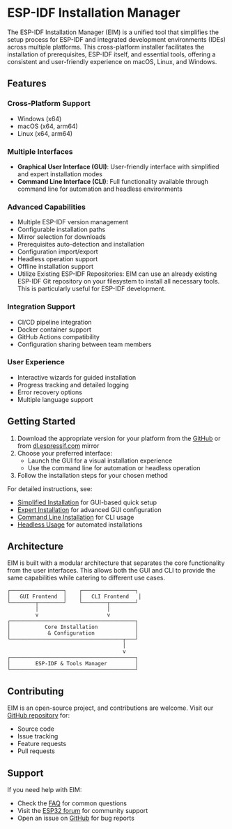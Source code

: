 # ESP-IDF Installation Manager

The ESP-IDF Installation Manager (EIM) is a unified tool that simplifies the setup process for ESP-IDF and integrated development environments (IDEs) across multiple platforms. This cross-platform installer facilitates the installation of prerequisites, ESP-IDF itself, and essential tools, offering a consistent and user-friendly experience on macOS, Linux, and Windows.

## Features

### Cross-Platform Support
- Windows (x64)
- macOS (x64, arm64)
- Linux (x64, arm64)

### Multiple Interfaces
- **Graphical User Interface (GUI)**: User-friendly interface with simplified and expert installation modes
- **Command Line Interface (CLI)**: Full functionality available through command line for automation and headless environments

### Advanced Capabilities
- Multiple ESP-IDF version management
- Configurable installation paths
- Mirror selection for downloads
- Prerequisites auto-detection and installation
- Configuration import/export
- Headless operation support
- Offline installation support
- Utilize Existing ESP-IDF Repositories: EIM can use an already existing ESP-IDF Git repository on your filesystem to install all necessary tools. This is particularly useful for ESP-IDF development.

### Integration Support
- CI/CD pipeline integration
- Docker container support
- GitHub Actions compatibility
- Configuration sharing between team members

### User Experience
- Interactive wizards for guided installation
- Progress tracking and detailed logging
- Error recovery options
- Multiple language support

## Getting Started

1. Download the appropriate version for your platform from the [GitHub](https://github.com/espressif/idf-im-ui/releases) or from [dl.espressif.com](https://dl.espressif.com/dl/eim/) mirror
2. Choose your preferred interface:
   - Launch the GUI for a visual installation experience
   - Use the command line for automation or headless operation
3. Follow the installation steps for your chosen method

For detailed instructions, see:
- [Simplified Installation](./simple_installation.md) for GUI-based quick setup
- [Expert Installation](./expert_installation.md) for advanced GUI configuration
- [Command Line Installation](./cli_installation.md) for CLI usage
- [Headless Usage](./headless_usage.md) for automated installations

## Architecture

EIM is built with a modular architecture that separates the core functionality from the user interfaces. This allows both the GUI and CLI to provide the same capabilities while catering to different use cases.

```
┌─────────────────┐    ┌─────────────────┐
│   GUI Frontend  │    │   CLI Frontend   │
└────────┬────────┘    └────────┬────────┘
         │                      │
         v                      v
┌────────────────────────────────────────┐
│           Core Installation            │
│            & Configuration             │
└────────────────────────────────────┬───┘
                                     │
                                     v
┌────────────────────────────────────────┐
│        ESP-IDF & Tools Manager         │
└────────────────────────────────────────┘
```

## Contributing

EIM is an open-source project, and contributions are welcome. Visit our [GitHub repository](https://github.com/espressif/idf-im-ui) for:
- Source code
- Issue tracking
- Feature requests
- Pull requests

## Support

If you need help with EIM:
- Check the [FAQ](./faq.md) for common questions
- Visit the [ESP32 forum](https://esp32.com/) for community support
- Open an issue on [GitHub](https://github.com/espressif/idf-im-ui/issues) for bug reports
